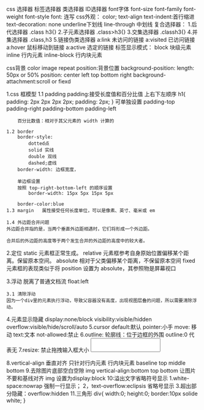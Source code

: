 css 选择器
	标签选择器
	类选择器
	ID选择器
font字体
		font-size
		font-family
		font-weight
		font-style
		font: 连写
css外观：
	color;
	text-align
	text-indent:首行缩进
	text-decoration: none underline下划线 line-through 中划线
复合选择器：
	1.后代选择器
		.class h3{}
	2.子元素选择器
		.class>h3{}
	3.交集选择器
		.classh3{}
	4.并集选择器
		.class,h3
	5.链接伪类选择器
		a:link 未访问的链接
		a:visited 已访问链接
		a:hover 鼠标移动到链接
		a:active 选定的链接
标签显示模式：
	block 块级元素
	inline 行内元素
	inline-block 行内块元素
	
css背景
	color
	image
	repeat
	position:背景位置
		background-position:
			length:  50px or 50%
			position: center left top bottom right
	background-attachment:scroll or fiexd 
	 
1.css 框模型
	1.1 padding
		padding:接受长度值和百分比值 上右下左顺序
		h1{
			padding: 2px 2px 2px 2px;
			padding: 2px;
		}
		可单独设置
		padding-top
		padding-right
		padding-bottom
		padding-left
		
		百分比数值：相对于其父元素的 width 计算的
		 
	1.2 border
		border-style:
			dotted点
			solid 实线
			double 双线
			dashed;虚线
		border-width: 边框宽度，
		
		单边框设置
		按照 top-right-bottom-left 的顺序设置
			border-width: 15px 5px 15px 5px
		
		border-color:blue
	1.3 margin   属性接受任何长度单位，可以是像素、英寸、毫米或 em
		
	1.4 外边距合并问题
	外边距合并指的是，当两个垂直外边距相遇时，它们将形成一个外边距。
	
	合并后的外边距的高度等于两个发生合并的外边距的高度中的较大者。

2.定位
	static
	元素框正常生成。
	relative
	元素框参考自身原始位置偏移某个距离。保留原本空间。
	absolute
	相对于父类偏移某个距离，不保留原本空间
	fixed
	元素框的表现类似于将 position 设置为 absolute，其参照物是屏幕视口
	
3.浮动
	脱离了普通文档流
	float:left 
	
	3.1 清除浮动
	因为一个div里的元素执行浮动，导致父容器没有高度，出现视图层叠的问题，所以需要清除浮动。
	
4.元素显示隐藏
	display:none/block
	visibility:visible/hidden
	overflow:visible/hide/scroll/auto
5.cursor
	default:默认
	pointer:小手
	move: 移动
	text:文本
	not-allowed:禁止
6.outline:
	轮廓线：位于边框的外围 outline:0 代表无
7.resize: 禁止拖拽输入框大小
	<textarea style="resize:none;"></textarea>
	
8.vertical-align 垂直对齐 只针对行内元素 行内块元素
	baseline top middle bottom
9.去除图片底部空白空隙
	img  vertical-align:bottom top bottom 让图片不要和基线对齐
	img 设置为display:block
10:溢出文字省略符号显示
	1.white-space:nowrap 强制一行显示；
	2，text-overflow:eclipsis 省略号显示
	3.超出部分隐藏：overflow:hidden
11.三角形
	div{
		width:0;
		height:0;
		border:10px solide white;
	}

	
	
